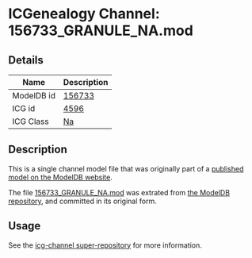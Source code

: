 # ICGenealogy Channel: 156733\_GRANULE\_NA.mod

## Details

Name | Description
---- | -----------
ModelDB id | [156733](http://senselab.med.yale.edu/ModelDB/ShowModel.cshtml?model=156733)
ICG id | [4596](http://icg.neurotheory.ox.ac.uk/channels/2/4596)
ICG Class | [Na](http://icg.neurotheory.ox.ac.uk/channels/2)

## Description

This is a single channel model file that was originally part of a [published model on the ModelDB website](http://senselab.med.yale.edu/mModelDB/ShowModel.cshtml?model=156733).

The file [156733\_GRANULE\_NA.mod](156733_GRANULE_NA.mod) was extrated from [the ModelDB repository](http://senselab.med.yale.edu/ModelDB/ShowModel.cshtml?model=156733), and committed in its original form.

## Usage

See the [icg-channel super-repository](https://github.com/icgenealogy/icg-channels) for more information.